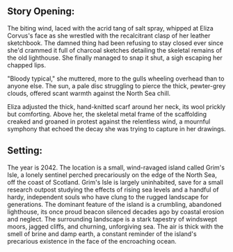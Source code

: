 ## Story Opening:

The biting wind, laced with the acrid tang of salt spray, whipped at Eliza Corvus's face as she wrestled with the recalcitrant clasp of her leather sketchbook. The damned thing had been refusing to stay closed ever since she'd crammed it full of charcoal sketches detailing the skeletal remains of the old lighthouse. She finally managed to snap it shut, a sigh escaping her chapped lips.

"Bloody typical," she muttered, more to the gulls wheeling overhead than to anyone else. The sun, a pale disc struggling to pierce the thick, pewter-grey clouds, offered scant warmth against the North Sea chill.

Eliza adjusted the thick, hand-knitted scarf around her neck, its wool prickly but comforting. Above her, the skeletal metal frame of the scaffolding creaked and groaned in protest against the relentless wind, a mournful symphony that echoed the decay she was trying to capture in her drawings. 

## Setting:

The year is 2042. The location is a small, wind-ravaged island called Grim's Isle, a lonely sentinel perched precariously on the edge of the North Sea, off the coast of Scotland. Grim's Isle is largely uninhabited, save for a small research outpost studying the effects of rising sea levels and a handful of hardy, independent souls who have clung to the rugged landscape for generations. The dominant feature of the island is a crumbling, abandoned lighthouse, its once proud beacon silenced decades ago by coastal erosion and neglect. The surrounding landscape is a stark tapestry of windswept moors, jagged cliffs, and churning, unforgiving sea. The air is thick with the smell of brine and damp earth, a constant reminder of the island's precarious existence in the face of the encroaching ocean.
